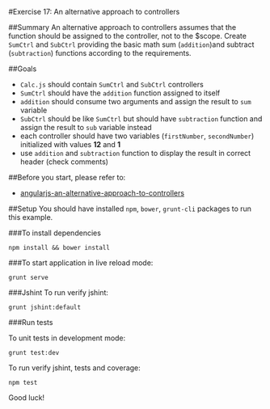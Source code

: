 #Exercise 17: An alternative approach to controllers

##Summary
An alternative approach to controllers assumes that the function should be assigned to the controller, not to the $scope.
Create `SumCtrl` and `SubCtrl` providing the basic math sum (`addition`)and subtract (`subtraction`) functions according to the requirements.

##Goals
* `Calc.js` should contain `SumCtrl` and `SubCtrl` controllers
* `SumCtrl` should have the `addition` function assigned to itself
* `addition` should consume two arguments and assign the result to `sum` variable
* `SubCtrl` should be like `SumCtrl` but should have `subtraction` function and assign the result to `sub` variable instead
* each controller should have two variables (`firstNumber`, `secondNumber`) initialized with values **12** and **1**
* use `addition`  and `subtraction` function to display the result in correct header (check comments)

##Before you start, please refer to:
* [angularjs-an-alternative-approach-to-controllers](https://egghead.io/lessons/angularjs-an-alternative-approach-to-controllers)

##Setup
 You should have installed `npm`, `bower`, `grunt-cli`  packages to run this example.

###To install dependencies 

    npm install && bower install


###To start application in live reload mode:

    grunt serve
    
###Jshint
To run verify jshint:
    
    grunt jshint:default

###Run tests

To unit tests in development mode:
    
    grunt test:dev
    

To run verify jshint, tests and coverage:

    npm test


Good luck!

